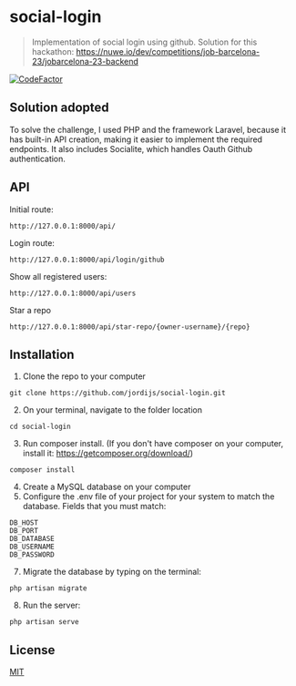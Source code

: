 # social-login

> Implementation of social login using github. Solution for this hackathon: https://nuwe.io/dev/competitions/job-barcelona-23/jobarcelona-23-backend

[![CodeFactor](https://www.codefactor.io/repository/github/jordijs/social-login/badge)](https://www.codefactor.io/repository/github/jordijs/social-login)

## Solution adopted
To solve the challenge, I used PHP and the framework Laravel, because it has built-in API creation, making it easier to implement the required endpoints. It also includes Socialite, which handles Oauth Github authentication.

## API
Initial route:
```
http://127.0.0.1:8000/api/
```
Login route:
```
http://127.0.0.1:8000/api/login/github
```
Show all registered users:
```
http://127.0.0.1:8000/api/users
```
Star a repo
```
http://127.0.0.1:8000/api/star-repo/{owner-username}/{repo}
```

## Installation

1. Clone the repo to your computer
```
git clone https://github.com/jordijs/social-login.git
```
2. On your terminal, navigate to the folder location
```
cd social-login
```
3. Run composer install. (If you don't have composer on your computer, install it: https://getcomposer.org/download/)
```
composer install
```
4. Create a MySQL database on your computer
5. Configure the .env file of your project for your system to match the database. Fields that you must match:
```
DB_HOST
DB_PORT
DB_DATABASE
DB_USERNAME
DB_PASSWORD
```
7. Migrate the database by typing on the terminal:
```
php artisan migrate
```
8. Run the server: 
```
php artisan serve
```

## License 

[MIT](https://opensource.org/licenses/MIT)

